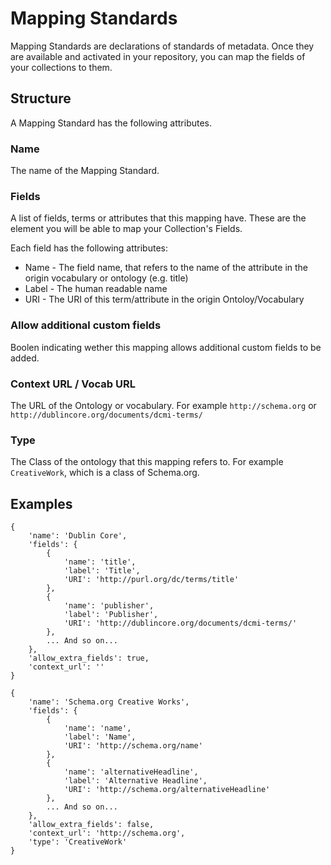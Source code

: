 # Mapping Standards

Mapping Standards are declarations of standards of metadata. Once they are available and activated in your repository, you can map the fields of your collections to them.

## Structure

A Mapping Standard has the following attributes.

### Name

The name of the Mapping Standard.

### Fields

A list of fields, terms or attributes that this mapping have. These are the element you will be able to map your Collection's Fields.

Each field has the following attributes:

* Name - The field name, that refers to the name of the attribute in the origin vocabulary or ontology (e.g. title)
* Label - The human readable name
* URI - The URI of this term/attribute in the origin Ontoloy/Vocabulary


### Allow additional custom fields

Boolen indicating wether this mapping allows additional custom fields to be added.

### Context URL / Vocab URL

The URL of the Ontology or vocabulary. For example `http://schema.org` or  `http://dublincore.org/documents/dcmi-terms/`

### Type

The Class of the ontology that this mapping refers to. For example `CreativeWork`, which is a class of Schema.org.

## Examples

```
{
	'name': 'Dublin Core',
	'fields': {
		{
			'name': 'title',
			'label': 'Title',
			'URI': 'http://purl.org/dc/terms/title'
		},
		{
			'name': 'publisher',
			'label': 'Publisher',
			'URI': 'http://dublincore.org/documents/dcmi-terms/'
		},
		... And so on...
	},
	'allow_extra_fields': true,
	'context_url': ''
}
```

```
{
	'name': 'Schema.org Creative Works',
	'fields': {
		{
			'name': 'name',
			'label': 'Name',
			'URI': 'http://schema.org/name'
		},
		{
			'name': 'alternativeHeadline',
			'label': 'Alternative Headline',
			'URI': 'http://schema.org/alternativeHeadline'
		},
		... And so on...
	},
	'allow_extra_fields': false,
	'context_url': 'http://schema.org',
	'type': 'CreativeWork'
}
```
